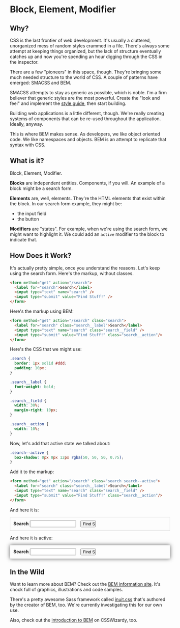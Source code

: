 # Block, Element, Modifier

## Why?

CSS is the last frontier of web development. It's usually a cluttered,
unorganized mess of random styles crammed in a file. There's always some
attempt at keeping things organized, but the lack of structure
eventually catches up and now you're spending an hour digging through
the CSS in the inspector.

There are a few "pioneers" in this space, though. They're bringing some
much needed structure to the world of CSS. A couple of patterns have
emerged: SMACSS and BEM.

SMACSS attempts to stay as generic as possible, which is noble. I'm a
firm believer that generic styles are the most powerful. Create the
"look and feel" and implement the [style guide][kristin], then start
building.

Building web applications is a little different, though. We're really
creating systems of components that can be re-used throughout
the application. Ideally, anyway.

This is where BEM makes sense. As developers, we like object oriented
code. We like namespaces and objects. BEM is an attempt to replicate
that syntax with CSS.

## What is it?

Block, Element, Modifier.

**Blocks** are independent entities. Components, if you will. An example of
a block might be a search form.

**Elements** are, well, elements. They're the HTML elements that exist
within the block. In our search form example, they might be:

* the input field
* the button

**Modifiers** are "states". For example, when we're using the search form,
we might want to highlight it. We could add an `active` modifier to the
block to indicate that.

## How Does it Work?

It's actually pretty simple, once you understand the reasons. Let's keep
using the search form. Here's the markup, without classes.

```html
<form method="get" action="/search">
  <label for="search">Search</label>
  <input type="text" name="search" />
  <input type="submit" value="Find Stuff!" />
</form>
```

Here's the markup using BEM:

```html
<form method="get" action="/search" class="search">
  <label for="search" class="search__label">Search</label>
  <input type="text" name="search" class="search__field" />
  <input type="submit" value="Find Stuff!" class="search__action"/>
</form>
```

Here's the CSS that we might use:

```css
.search {
  border: 1px solid #ddd;
  padding: 10px;
}

.search__label {
  font-weight: bold;
}

.search__field {
  width: 30%;
  margin-right: 10px;
}

.search__action {
  width: 10%;
}
```

Now, let's add that active state we talked about:

```css
.search--active {
  box-shadow: 0px 0px 12px rgba(50, 50, 50, 0.75);
}
```

Add it to the markup:

```html
<form method="get" action="/search" class="search search--active">
  <label for="search" class="search__label">Search</label>
  <input type="text" name="search" class="search__field" />
  <input type="submit" value="Find Stuff!" class="search__action"/>
</form>
```

And here it is:

<style type="text/css">
  .search {
    border: 1px solid #ddd;
    padding: 10px;
  }

  .search__label {
    font-weight: bold;
  }

  .search__field {
    width: 30%;
    margin-right: 10px;
  }

  .search__action {
    width: 10%;
  }

  .search--active {
    box-shadow: 0px 0px 12px rgba(50, 50, 50, 0.75);
  }
</style>

<form method="get" action="/search" class="search">
  <label for="search" class="search__label">Search</label>
  <input type="text" name="search" class="search__field" />
  <input type="submit" value="Find Stuff!" class="search__action"/>
</form>

And here it is active:

<form method="get" action="/search" class="search search--active">
  <label for="search" class="search__label">Search</label>
  <input type="text" name="search" class="search__field" />
  <input type="submit" value="Find Stuff!" class="search__action"/>
</form>

## In the Wild

Want to learn more about BEM? Check out the [BEM information site][BEM]. It's
chock full of graphics, illustrations and code samples.

There's a pretty awesome Sass framework called [inuit.css][inuit] that's authored
by the creator of BEM, too. We're currently investigating this for our
own use.

Also, check out the [introduction to BEM][intro] on CSSWizardy, too.

[kristin]: http://gaslight.co/blog/style-guides-or-how-i-learned-to-stop-worrying-and-love-the-grid
[BEM]: http://bem.info
[inuit]: http://inuitcss.com/
[intro]: http://csswizardry.com/2013/01/mindbemding-getting-your-head-round-bem-syntax/

